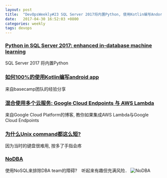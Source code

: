 ```yaml
---
layout: post
title:  "DevOpsWeekly#23 SQL Server 2017将内置Python, 使用Kotlin编写Andorid app, 混合使用多个云计算服务, 为什么Unix命令都很短? NoDBA"
date:   2017-04-30 16:52:03 +0800
categories: weekly
tags: devops
---
```


### [**Python in SQL Server 2017: enhanced in-database machine learning**](https://blogs.technet.microsoft.com/dataplatforminsider/2017/04/19/python-in-sql-server-2017-enhanced-in-database-machine-learning/?utm_source=ninjadevops)

SQL Server 2017 将内置Python


### [**如何100%的使用Kotlin编写android app**](https://m.signalvnoise.com/how-we-made-basecamp-3s-android-app-100-kotlin-35e4e1c0ef12?source=rss----668e14b18fb1---4&utm_source=ninjadevops)

来自basecamp团队的经验分享


### [**混合使用多个云服务: Google Cloud Endpoints 与 AWS Lambda**](https://cloudplatform.googleblog.com/2017/04/going-multi-cloud-with-Google-Cloud-Endpoints-and-AWS-Lambda.html?utm_source=ninjadevops)

来自Google Cloud Platform的博客, 教你如果集成AWS Lambda与Google Cloud Endpoints


### [**为什么Unix command都这么短?**](http://www.catonmat.net/blog/why-unix-commands-are-short/?utm_source=ninjadevops)

因为当时的键盘很难用, 按多了手指会疼


### [**NoDBA**](https://martinfowler.com/bliki/NoDBA.html?utm_source=ninjadevops)

使用NoSQL来排除DBA team的障碍?　听起来有趣但充满风险．
![NoDBA](https://martinfowler.com/bliki/images/nodba/sketch.png)
